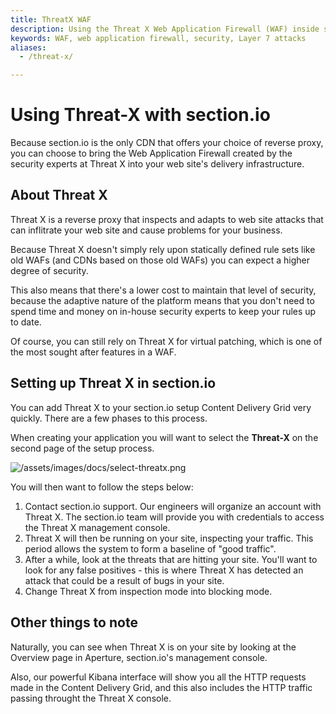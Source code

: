 ```yaml
---
title: ThreatX WAF
description: Using the Threat X Web Application Firewall (WAF) inside section.io.
keywords: WAF, web application firewall, security, Layer 7 attacks
aliases:
  - /threat-x/

---
```

# Using Threat-X with section.io

Because section.io is the only CDN that offers your choice of reverse proxy, you can choose to bring the Web Application Firewall created by the security experts at Threat X into your web site's delivery infrastructure.

## About Threat X

Threat X is a reverse proxy that inspects and adapts to web site attacks that can inflitrate your web site and cause problems for your business.

Because Threat X doesn't simply rely upon statically defined rule sets like old WAFs (and CDNs based on those old WAFs) you can expect a higher degree of security.

This also means that there's a lower cost to maintain that level of security, because the adaptive nature of the platform means that you don't need to spend time and money on in-house security experts to keep your rules up to date.

Of course, you can still rely on Threat X for virtual patching, which is one of the most sought after features in a WAF.

## Setting up Threat X in section.io

You can add Threat X to your section.io setup Content Delivery Grid very quickly. There are a few phases to this process.

When creating your application you will want to select the **Threat-X** on the second page of the setup process.

![/assets/images/docs/select-threatx.png](/assets/images/docs/select-threatx.png)

You will then want to follow the steps below:

1. Contact section.io support. Our engineers will organize an account with Threat X. The section.io team will provide you with credentials to access the Threat X management console.
1. Threat X will then be running on your site, inspecting your traffic. This period allows the system to form a baseline of "good traffic".
1. After a while, look at the threats that are hitting your site. You'll want to look for any false positives - this is where Threat X has detected an attack that could be a result of bugs in your site.
1. Change Threat X from inspection mode into blocking mode.

## Other things to note

Naturally, you can see when Threat X is on your site by looking at the Overview page in Aperture, section.io's management console.

Also, our powerful Kibana interface will show you all the HTTP requests made in the Content Delivery Grid, and this also includes the HTTP traffic passing throught the Threat X console.
